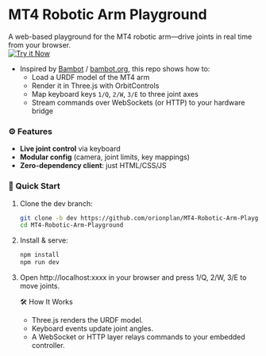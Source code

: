 # MT4 Robotic Arm Playground

A web-based playground for the MT4 robotic arm—drive joints in real time from your browser.  
[![Try it Now](https://img.shields.io/badge/Try%20it%20Now-%E2%9A%99-blue?style=for-the-badge&logo=web)](https://orionplan.github.io/MT4-Robotic-Arm-Playground/)

- Inspired by [Bambot](https://github.com/timqian/bambot) / [bambot.org](https://bambot.org), this repo shows how to:
  - Load a URDF model of the MT4 arm  
  - Render it in Three.js with OrbitControls  
  - Map keyboard keys `1/Q`, `2/W`, `3/E` to three joint axes  
  - Stream commands over WebSockets (or HTTP) to your hardware bridge


### ⚙️ Features

- **Live joint control** via keyboard  
- **Modular config** (camera, joint limits, key mappings)  
- **Zero-dependency client**: just HTML/CSS/JS  

### 🚀 Quick Start

1. Clone the dev branch:  
   ```bash
   git clone -b dev https://github.com/orionplan/MT4-Robotic-Arm-Playground.git
   cd MT4-Robotic-Arm-Playground
    ```
2.	Install & serve:
    ```bash
    npm install
    npm run dev
    ```
3.	Open http://localhost:xxxx in your browser and press 1/Q, 2/W, 3/E to move joints.

    🛠️ How It Works
    - Three.js renders the URDF model.
    - Keyboard events update joint angles.
    - A WebSocket or HTTP layer relays commands to your embedded controller.